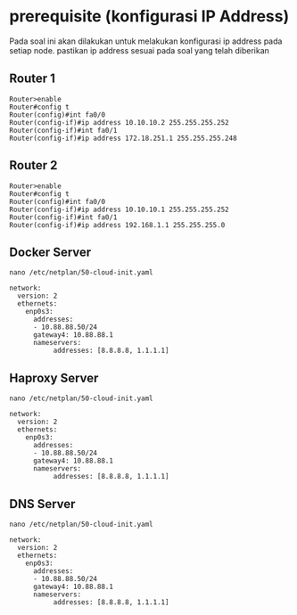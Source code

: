 # prerequisite (konfigurasi IP Address)
Pada soal ini akan dilakukan untuk melakukan konfigurasi ip address pada setiap node. pastikan ip address sesuai pada soal yang telah diberikan
## Router 1
```
Router>enable
Router#config t
Router(config)#int fa0/0
Router(config-if)#ip address 10.10.10.2 255.255.255.252
Router(config-if)#int fa0/1
Router(config-if)#ip address 172.18.251.1 255.255.255.248
```
## Router 2
```
Router>enable
Router#config t
Router(config)#int fa0/0
Router(config-if)#ip address 10.10.10.1 255.255.255.252
Router(config-if)#int fa0/1
Router(config-if)#ip address 192.168.1.1 255.255.255.0
```
## Docker Server
```nano /etc/netplan/50-cloud-init.yaml```
```
network:
  version: 2
  ethernets:
    enp0s3:
      addresses:
      - 10.88.88.50/24
      gateway4: 10.88.88.1
      nameservers:
           addresses: [8.8.8.8, 1.1.1.1]
```
## Haproxy Server
```nano /etc/netplan/50-cloud-init.yaml```
```
network:
  version: 2
  ethernets:
    enp0s3:
      addresses:
      - 10.88.88.50/24
      gateway4: 10.88.88.1
      nameservers:
           addresses: [8.8.8.8, 1.1.1.1]
```
## DNS Server
```nano /etc/netplan/50-cloud-init.yaml```
```
network:
  version: 2
  ethernets:
    enp0s3:
      addresses:
      - 10.88.88.50/24
      gateway4: 10.88.88.1
      nameservers:
           addresses: [8.8.8.8, 1.1.1.1]
```
